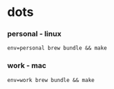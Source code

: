 # dots

### personal - linux

```
env=personal brew bundle && make
```

### work - mac

```
env=work brew bundle && make
```

